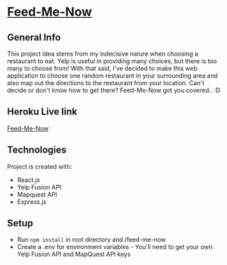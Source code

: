 # [Feed-Me-Now](https://feed-me-now-1.herokuapp.com/)

## General Info
This project idea stems from my indecisive nature when choosing a restaurant to eat. Yelp is useful in providing many choices, but there is too many to choose from! With that said, I've decided to make this web application to choose one random restaurant in your surrounding area and also map out the directions to the restaurant from your location. Can't decide or don't know how to get there? Feed-Me-Now got you covered.. :D

## Heroku Live link
[Feed-Me-Now](https://feed-me-now-1.herokuapp.com/)

## Technologies
Project is created with:
* React.js
* Yelp Fusion API
* Mapquest API
* Express.js

## Setup
* Run `npm install` in root directory and /feed-me-now
* Create a .env for environment variables - You'll need to get your own Yelp Fusion API and MapQuest API keys
